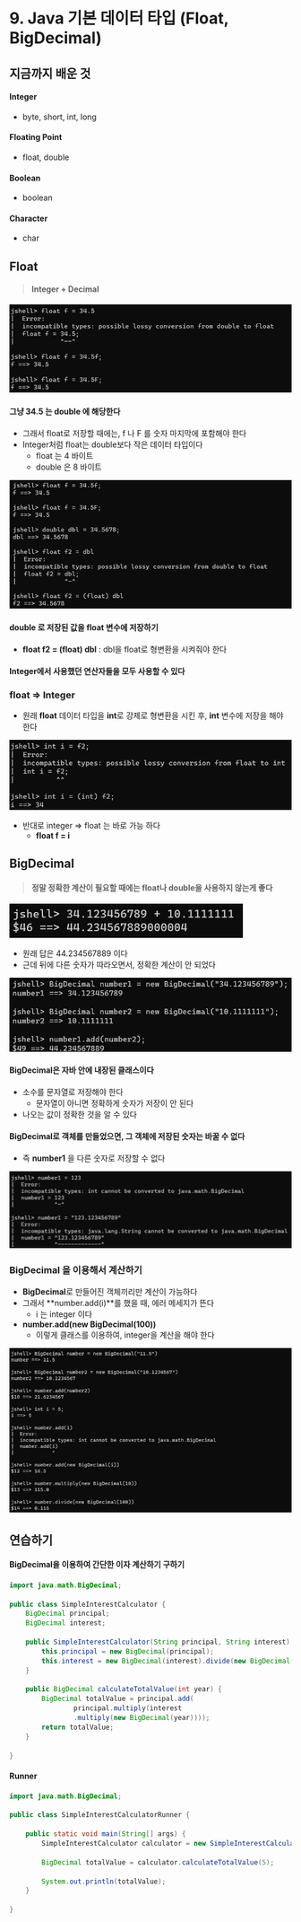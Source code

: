 # 9. Java 기본 데이터 타입 (Float, BigDecimal)





## 지금까지 배운 것

#### Integer

- byte, short, int, long

#### Floating Point

- float, double

#### Boolean

- boolean

#### Character

- char





## Float

> #### Integer + Decimal



![image-20230516133634532](9_Java.assets/image-20230516133634532.png)

#### 그냥 34.5 는 double 에 해당한다

- 그래서 float로 저장할 때에는, f 나 F 를 숫자 마지막에 포함해야 한다
- Integer처럼 float는 double보다 작은 데이터 타입이다
  - float 는 4 바이트
  - double 은 8 바이트



<img src="9_Java.assets/image-20230516134226273.png" alt="image-20230516134226273" style="zoom: 67%;" />



#### double 로 저장된 값을 float 변수에 저장하기

- **float f2 = (float) dbl**  :  dbl을 float로 형변환을 시켜줘야 한다



#### Integer에서 사용했던 연산자들을 모두 사용할 수 있다





### float => Integer

- 원래 **float** 데이터 타입을 **int**로 강제로 형변환을 시킨 후, **int** 변수에 저장을 해야 한다

![image-20230516134413836](9_Java.assets/image-20230516134413836.png)



- 반대로 integer => float 는 바로 가능 하다
  - **float f = i**





## BigDecimal

> #### 정말 정확한 계산이 필요할 때에는 float나 double을 사용하지 않는게 좋다

![image-20230516141153550](9_Java.assets/image-20230516141153550.png)

- 원래 답은 44.234567889 이다
- 근데 뒤에 다른 숫자가 따라오면서, 정확한 계산이 안 되었다



![image-20230516141430415](9_Java.assets/image-20230516141430415.png)

#### BigDecimal은 자바 안에 내장된 클래스이다

- 소수를 문자열로 저장해야 한다
  - 문자열이 아니면 정확하게 숫자가 저장이 안 된다
- 나오는 값이 정확한 것을 알 수 있다



#### BigDecimal로 객체를 만들었으면, 그 객체에 저장된 숫자는 바꿀 수 없다

- 즉 **number1** 을 다른 숫자로 저장할 수 없다

<img src="9_Java.assets/image-20230516141714532.png" alt="image-20230516141714532" style="zoom:67%;" />





### BigDecimal 을 이용해서 계산하기

- **BigDecimal**로 만들어진 객체끼리만 계산이 가능하다
- 그래서 **number.add(i)**를 했을 때, 에러 메세지가 뜬다
  - i 는 integer 이다
- **number.add(new BigDecimal(100))**
  - 이렇게 클래스를 이용하여, integer을 계산을 해야 한다

![image-20230516142620415](9_Java.assets/image-20230516142620415.png)





## 연습하기

#### BigDecimal을 이용하여 간단한 이자 계산하기 구하기

```java
import java.math.BigDecimal;

public class SimpleInterestCalculator {
	BigDecimal principal;
	BigDecimal interest;
	
	public SimpleInterestCalculator(String principal, String interest) {
		this.principal = new BigDecimal(principal);
		this.interest = new BigDecimal(interest).divide(new BigDecimal(100));
	}
	
	public BigDecimal calculateTotalValue(int year) {
		BigDecimal totalValue = principal.add(
				principal.multiply(interest
				.multiply(new BigDecimal(year))));
		return totalValue;
	}
	
}
```





#### Runner

```java
import java.math.BigDecimal;

public class SimpleInterestCalculatorRunner {

	public static void main(String[] args) {
		SimpleInterestCalculator calculator = new SimpleInterestCalculator("4500.00", "7.5");
		
		BigDecimal totalValue = calculator.calculateTotalValue(5);
		
		System.out.println(totalValue);
	}

}
```

